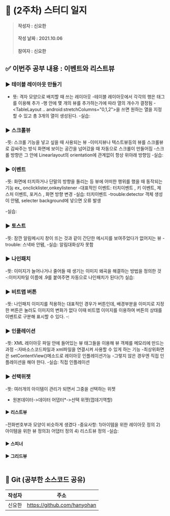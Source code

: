 # 📢 (2주차) 스터디 일지

> #### 작성자 : 신요한
>
> #### 작성 날짜 : 2021.10.06
>
> #### 참여자 : 신요한

## ✅ 이번주 공부 내용 :  이벤트와 리스트뷰

### ▶️  테이블 레이아웃 만들기

- 뜻: 격자 모양으로 배치할 때 쓰는 레이아웃
-테이블 레이아웃에서 각각의 행은 <TableRow> 태그를 이용해 추가
-행 안에  몇 개의 뷰를 추가하는가에 따라 열의 개수가 결정됨
-<TableLayout .. android:stretchColumns="0,1,2">을 쓰면 원하는 열을 지정할 수 있고 총 3개의 열이 생성된다.
-실습:
### ▶️ 스크롤뷰 
-뜻: 스크롤 기능을 넣고 싶을 때 사용되는 뷰
-이미지뷰나 텍스트뷰등의 뷰를 스크롤뷰로 감싸주는 방식
 화면에 보이는 공간을 넘어갔을 때 자동으로 스크롤이 만들어짐
-스크롤 방향은 그 안에 Linearlayout의 orientation에 관계없이 항상 위아래 방향임 
-실습: 

### ▶️ 이벤트
-뜻: 화면에 터치하거나 단말의 방향을 돌리는 등 뷰에 어떠한 행위를 했을 때 동작되는 기능 ex_ onclicklister,onkeylistener
-대표적인 이벤트: 터치이벤트 , 키 이벤트, 제스처 이벤트, 포커스 , 화면 방향 변경
-실습: 터치이벤트
-trouble:detector 객체 생성이 안됌, selecter background에 넣으면 오류 발생

-실습: 

### ▶️ 토스트
-뜻: 잠깐 알림메시지 창이 뜨는 것과 같이 간단한 메시지를 보여주었다가 없어지는 뷰
-trouble: 스낵바 안됌, 
-실습: 알림대화상자 못함

### ▶️ 나인패치
-뜻: 이미지가 늘어나거나 줄어들 때 생기는 이미지 왜곡을 해결하는 방법을 정의한 것
-:이미지파일 이름에 .9를 붙여주면 자동으로 나인패치가 된다(?)
실습: 

### ▶️ 비트맵 버튼

-뜻: 나인패치 이미지를 적용하는 대표적인 경우가 버튼인데, 배경부분을 이미지로 지정한 버튼은 눌러도 이미지의 변화가 없다
이때 비트맵 이미지를 이용하여 버튼의 상태를 이벤트로 구분해 표시할 수 있다.
-:

### ▶️ 인플레이션
-뜻: XML 레이아웃 파일 안에 들어있는 뷰 태그들을 이용해 뷰 객체를 메모리에 만드는 과정
-:자바소스코드파일과 xml파일을 연결시켜 사용할 수 있게 하는 기능
-최상위화면은 setContentView()메소드로 레이아웃 인플레이션가능
-그렇지 않은 경우엔 직접 인플레이션을 해야 한다.
-실습: 직접 인플레이션
### ▶️ 선택위젯
-뜻: 여러개의 아이템이 관리가 되면서 그중을 선택하는 위젯
- 원본데이터->데이터 어댑터*->선택 위젯(껍데기역할)
#### ▶️ 리스트뷰
-전화번호부과 모양이 비슷하게 생겼다
-중요사항: 1)아이템을 위한 레이아웃 정의 2) 아이템을 위한 뷰 정의3) 어댑터 정의 4) 리스트뷰 정의
-실습:
          



#### ▶️ 스피너



#### ▶️ 그리드뷰





```

```

## 👊 Git (공부한 소스코드 공유)

| 작성자 |           주소            |
| :----: | :-----------------------: |
|  신요한  | https://github.com/hanyohan |
